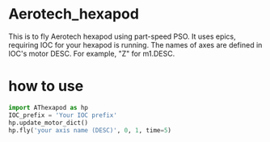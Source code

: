 # Aerotech_hexapod
This is to fly Aerotech hexapod using part-speed PSO. It uses epics, requiring IOC for your hexapod is running. The names of axes are defined in IOC's motor DESC. For example, "Z" for m1.DESC.
# how to use
```python
import AThexapod as hp
IOC_prefix = 'Your IOC prefix'
hp.update_motor_dict()
hp.fly('your axis name (DESC)', 0, 1, time=5)
```

